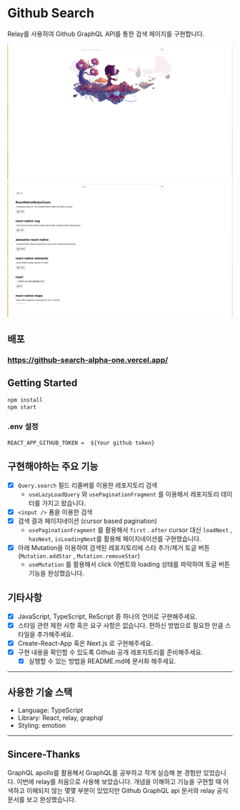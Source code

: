 # Github Search

Relay를 사용하여 Github GraphQL API를 통한 검색 페이지를 구현합니다.

![](display1.gif)
![](display2.gif)

## 배포

### https://github-search-alpha-one.vercel.app/

## Getting Started

```
npm install
npm start
```

### .env 설정

```
REACT_APP_GITHUB_TOKEN =  ${Your github token}

```

## 구현해야하는 주요 기능

- [x] `Query.search` 필드 리졸버를 이용한 레포지토리 검색
  - `useLazyLoadQuery` 와 `usePaginationFragment` 를 이용해서 레포지토리 데이터를 가지고 왔습니다.
- [x] `<input />` 폼을 이용한 검색
- [x] 검색 결과 페이지네이션 (cursor based pagination)
  - `usePaginationFragment` 를 활용해서 `first` . `after` cursor 대신 `loadNext` , `hasNext`, `isLoadingNext`를 활용해 페이지네이션를 구현했습니다.
- [x] 아래 Mutation을 이용하여 검색된 레포지토리에 스타 추가/제거 토글 버튼 (`Mutation.addStar` , `Mutation.removeStar`)
  - `useMutation` 를 활용해서 click 이벤트와 loading 상태를 파악하여 토글 버튼 기능을 완성했습니다.

## 기타사항

- [x] JavaScript, TypeScript, ReScript 중 하나의 언어로 구현해주세요.
- [x] 스타일 관련 제한 사항 혹은 요구 사항은 없습니다. 편하신 방법으로 필요한 만큼 스타일을 추가해주세요.
- [x] Create-React-App 혹은 Next.js 로 구현해주세요.
- [x] 구현 내용을 확인할 수 있도록 Github 공개 레포지토리를 준비해주세요.
  - [x] 실행할 수 있는 방법을 README.md에 문서화 해주세요.

---

## 사용한 기술 스택

- Language: TypeScript
- Library: React, relay, graphql
- Styling: emotion

---

## Sincere-Thanks

GraphQL apollo를 활용해서 GraphQL를 공부하고 작게 실습해 본 경험만 있었습니다. 이번에 relay를 처음으로 사용해 보았습니다. 개념을 이해하고 기능을 구현할 때 어색하고 이해되지 않는 몇몇 부분이 있었지만 Github GraphQL api 문서와 relay 공식 문서를 보고 완성했습니다.

